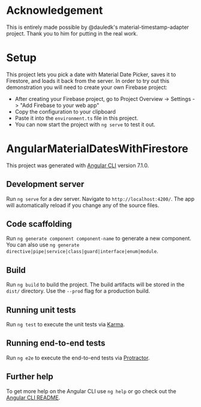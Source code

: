 # Acknowledgement
This is entirely made possible by @dauledk's material-timestamp-adapter project. Thank you to him for putting in the real work.

# Setup
This project lets you pick a date with Material Date Picker, saves it to Firestore, and loads it back from the server.
In order to try out this demonstration you will need to create your own Firebase project:
- After creating your Firebase project, go to Project Overview -> Settings -> "Add Firebase to your web app" 
- Copy the configuration to your clipboard
- Paste it into the `environment.ts` file in this project.
- You can now start the project with `ng serve` to test it out.

# AngularMaterialDatesWithFirestore

This project was generated with [Angular CLI](https://github.com/angular/angular-cli) version 7.1.0.

## Development server

Run `ng serve` for a dev server. Navigate to `http://localhost:4200/`. The app will automatically reload if you change any of the source files.

## Code scaffolding

Run `ng generate component component-name` to generate a new component. You can also use `ng generate directive|pipe|service|class|guard|interface|enum|module`.

## Build

Run `ng build` to build the project. The build artifacts will be stored in the `dist/` directory. Use the `--prod` flag for a production build.

## Running unit tests

Run `ng test` to execute the unit tests via [Karma](https://karma-runner.github.io).

## Running end-to-end tests

Run `ng e2e` to execute the end-to-end tests via [Protractor](http://www.protractortest.org/).

## Further help

To get more help on the Angular CLI use `ng help` or go check out the [Angular CLI README](https://github.com/angular/angular-cli/blob/master/README.md).
